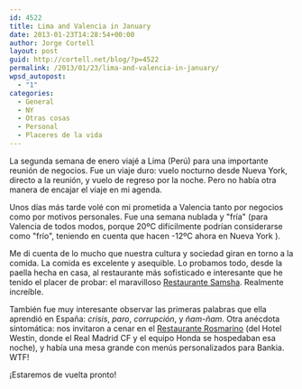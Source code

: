 ```yaml
---
id: 4522
title: Lima and Valencia in January
date: 2013-01-23T14:28:54+00:00
author: Jorge Cortell
layout: post
guid: http://cortell.net/blog/?p=4522
permalink: /2013/01/23/lima-and-valencia-in-january/
wpsd_autopost:
  - "1"
categories:
  - General
  - NY
  - Otras cosas
  - Personal
  - Placeres de la vida
---
```

La segunda semana de enero viajé a Lima (Perú) para una importante reunión de negocios. Fue un viaje duro: vuelo nocturno desde Nueva York, directo a la reunión, y vuelo de regreso por la noche. Pero no había otra manera de encajar el viaje en mi agenda.

Unos días más tarde volé con mi prometida a Valencia tanto por negocios como por motivos personales. Fue una semana nublada y "fría" (para Valencia de todos modos, porque 20ºC difícilmente podrían considerarse como "frío", teniendo en cuenta que hacen -12ºC ahora en Nueva York ).

Me di cuenta de lo mucho que nuestra cultura y sociedad giran en torno a la comida. La comida es excelente y asequible. Lo probamos todo, desde la paella hecha en casa, al restaurante más sofisticado e interesante que he tenido el placer de probar: el maravilloso <a title="http://www.samsha.es/" href="http://www.samsha.es/" target="_blank">Restaurante Samsha</a>. Realmente increíble.

También fue muy interesante observar las primeras palabras que ella aprendió en España: _crisis_, _paro_, _corrupción_, y _ñam-ñam_. Otra anécdota sintomática: nos invitaron a cenar en el <a title="http://www.restauranterosmarino.com/es" href="http://www.restauranterosmarino.com/es" target="_blank">Restaurante Rosmarino</a> (del Hotel Westin, donde el Real Madrid CF y el equipo Honda se hospedaban esa noche), y había una mesa grande con menús personalizados para Bankia. WTF!

¡Estaremos de vuelta pronto!